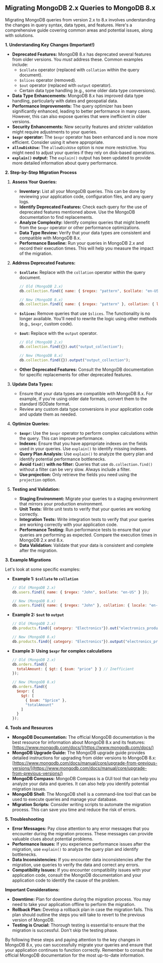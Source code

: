 ## Migrating MongoDB 2.x Queries to MongoDB 8.x

Migrating MongoDB queries from version 2.x to 8.x involves understanding the changes in query syntax, data types, and features. Here's a comprehensive guide covering common areas and potential issues,
along with solutions.

**1. Understanding Key Changes (Important!)**

*   **Deprecated Features:**  MongoDB 8.x has deprecated several features from older versions.  You *must* address these.  Common examples include:
    *   `$collate` operator (replaced with `collation` within the query document).
    *   `$slices` operator (removed).
    *   `$out` operator (replaced with `output` operator).
    *   Certain data type handling (e.g., some older data type conversions).
*   **Data Type Enhancements:** MongoDB 8.x has improved data type handling, particularly with dates and geospatial data.
*   **Performance Improvements:**  The query optimizer has been significantly enhanced, leading to better performance in many cases.  However, this can also expose queries that were inefficient in older
versions.
*   **Security Enhancements:**  New security features and stricter validation might require adjustments to your queries.
*   **`$expr` operator:**  The `$expr` operator has been enhanced and is now more efficient.  Consider using it where appropriate.
*   **`allowDiskUse`:**  The `allowDiskUse` option is now more restrictive.  You might need to adjust your queries if they rely on disk-based operations.
*   **`explain()` output:** The `explain()` output has been updated to provide more detailed information about query performance.

**2.  Step-by-Step Migration Process**

1.  **Assess Your Queries:**
    *   **Inventory:**  List all your MongoDB queries.  This can be done by reviewing your application code, configuration files, and any query logs.
    *   **Identify Deprecated Features:**  Check each query for the use of deprecated features mentioned above.  Use the MongoDB documentation to find replacements.
    *   **Analyze Complexity:**  Identify complex queries that might benefit from the `$expr` operator or other performance optimizations.
    *   **Data Type Review:**  Verify that your data types are consistent and compatible with MongoDB 8.x.
    *   **Performance Baseline:**  Run your queries in MongoDB 2.x and record their execution times.  This will help you measure the impact of the migration.

2.  **Address Deprecated Features:**
    *   **`$collate`:** Replace with the `collation` operator within the query document.

        ```javascript
        // Old (MongoDB 2.x)
        db.collection.find({ name: { $regex: "pattern", $collate: "en-US" } });

        // New (MongoDB 8.x)
        db.collection.find({ name: { $regex: "pattern" }, collation: { locale: "en-US" } });
        ```

    *   **`$slices`:**  Remove queries that use `$slices`.  The functionality is no longer available.  You'll need to rewrite the logic using other methods (e.g., `$expr`, custom code).

    *   **`$out`:** Replace with the `output` operator.

        ```javascript
        // Old (MongoDB 2.x)
        db.collection.find({}).out("output_collection");

        // New (MongoDB 8.x)
        db.collection.find({}).output("output_collection");
        ```

    *   **Other Deprecated Features:** Consult the MongoDB documentation for specific replacements for other deprecated features.

3.  **Update Data Types:**
    *   Ensure that your data types are compatible with MongoDB 8.x.  For example, if you're using older date formats, convert them to the standard ISODate format.
    *   Review any custom data type conversions in your application code and update them as needed.

4.  **Optimize Queries:**
    *   **`$expr`:**  Use the `$expr` operator to perform complex calculations within the query.  This can improve performance.
    *   **Indexes:**  Ensure that you have appropriate indexes on the fields used in your queries.  Use `explain()` to identify missing indexes.
    *   **Query Plan Analysis:**  Use `explain()` to analyze the query plan and identify potential performance bottlenecks.
    *   **Avoid `find()` with no filter:**  Queries that use `db.collection.find()` without a filter can be very slow.  Always include a filter.
    *   **Use projection:**  Only retrieve the fields you need using the `projection` option.

5.  **Testing and Validation:**
    *   **Staging Environment:**  Migrate your queries to a staging environment that mirrors your production environment.
    *   **Unit Tests:**  Write unit tests to verify that your queries are working correctly.
    *   **Integration Tests:**  Write integration tests to verify that your queries are working correctly with your application code.
    *   **Performance Testing:**  Run performance tests to ensure that your queries are performing as expected.  Compare the execution times in MongoDB 2.x and 8.x.
    *   **Data Validation:**  Validate that your data is consistent and complete after the migration.

**3.  Example Migrations**

Let's look at some specific examples:

*   **Example 1: `$collate` to `collation`**

    ```javascript
    // Old (MongoDB 2.x)
    db.users.find({ name: { $regex: "John", $collate: "en-US" } });

    // New (MongoDB 8.x)
    db.users.find({ name: { $regex: "John" }, collation: { locale: "en-US" } });
    ```

*   **Example 2: `$out` to `output`**

    ```javascript
    // Old (MongoDB 2.x)
    db.products.find({ category: "Electronics"}).out("electronics_products");

    // New (MongoDB 8.x)
    db.products.find({ category: "Electronics"}).output("electronics_products");
    ```

*   **Example 3:  Using `$expr` for complex calculations**

    ```javascript
    // Old (MongoDB 2.x)
    db.orders.find({
      totalAmount: { $gt: { $sum: "price" } } // Inefficient
    });

    // New (MongoDB 8.x)
    db.orders.find({
      $expr: {
        $gt: [
          { $sum: "$price" },
          "totalAmount"
        ]
      }
    });
    ```

**4. Tools and Resources**

*   **MongoDB Documentation:**  The official MongoDB documentation is the best resource for information about MongoDB 8.x and its features: [https://www.mongodb.com/docs/](https://www.mongodb.com/docs/)
*   **MongoDB Upgrade Guide:**  The MongoDB upgrade guide provides detailed instructions for upgrading from older versions to MongoDB 8.x:
[https://www.mongodb.com/docs/manual/core/upgrade-from-previous-versions/](https://www.mongodb.com/docs/manual/core/upgrade-from-previous-versions/)
*   **MongoDB Compass:**  MongoDB Compass is a GUI tool that can help you analyze your data and queries.  It can also help you identify potential migration issues.
*   **MongoDB Shell:**  The MongoDB shell is a command-line tool that can be used to execute queries and manage your database.
*   **Migration Scripts:**  Consider writing scripts to automate the migration process.  This can save you time and reduce the risk of errors.

**5.  Troubleshooting**

*   **Error Messages:**  Pay close attention to any error messages that you encounter during the migration process.  These messages can provide valuable clues about potential problems.
*   **Performance Issues:**  If you experience performance issues after the migration, use `explain()` to analyze the query plan and identify bottlenecks.
*   **Data Inconsistencies:**  If you encounter data inconsistencies after the migration, use queries to verify the data and correct any errors.
*   **Compatibility Issues:**  If you encounter compatibility issues with your application code, consult the MongoDB documentation and your application code to identify the cause of the problem.

**Important Considerations:**

*   **Downtime:**  Plan for downtime during the migration process.  You may need to take your application offline to perform the migration.
*   **Rollback Plan:**  Develop a rollback plan in case the migration fails.  This plan should outline the steps you will take to revert to the previous version of MongoDB.
*   **Testing is Crucial:**  Thorough testing is essential to ensure that the migration is successful.  Don't skip the testing phase.



By following these steps and paying attention to the key changes in MongoDB 8.x, you can successfully migrate your queries and ensure that your application continues to function correctly. Remember to
consult the official MongoDB documentation for the most up-to-date information.